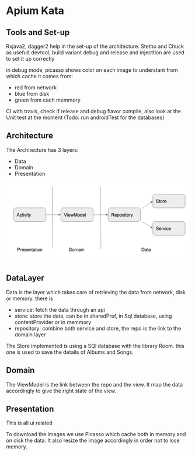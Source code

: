 # Apium Kata

## Tools and Set-up
Rxjava2, dagger2 help in the set-up of the architecture. 
Stetho and Chuck as usefult devtool, build variant debug and release and injecttion are used to set it up correctly

in debug mode, picasso shows color on each image to understant from which cache it comes from:
* red from network
* blue from disk
* green from cach memmory

CI with travis, check if release and debug flavor compile, also look at the Unit test at the moment (Todo: run androidTest for the databases)

## Architecture

The Architecture has 3 layers:
* Data
* Domain
* Presentation

![Alt text](https://github.com/guillaumevalverde/images/blob/master/architecture.png?raw=true "Title")

## DataLayer

Data is the layer which takes care of retrieving the data from network, disk or memory.
there is 

* service: fetch the data through an api
* store: store the data, can be in sharedPref, in Sql database, using contentProvider or in memmory
* repository: combine both service and store, the repo is the link to the domain layer


The Store implemented is using a SQl database with the library Room. this one is used to save the details of Albums and Songs.

## Domain
The ViewModel is the link between the repo and the view. It map the data accordingly to give the right state of the view.

## Presentation
This is all ui related


To download the images we use Picasso which cache both in memory and on disk the data.
It also resize the image accordingly in order not to lose memory.


